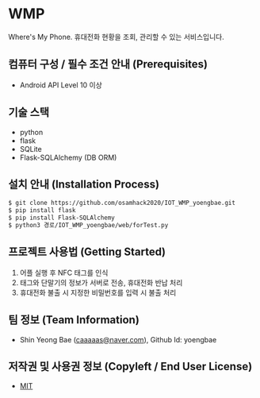 # WMP

Where's My Phone. 휴대전화 현황을 조회, 관리할 수 있는 서비스입니다.

## 컴퓨터 구성 / 필수 조건 안내 (Prerequisites)
* Android API Level 10 이상

## 기술 스택
 - python
 - flask
 - SQLite
 - Flask-SQLAlchemy (DB ORM)
  

## 설치 안내 (Installation Process)
```bash
$ git clone https://github.com/osamhack2020/IOT_WMP_yoengbae.git
$ pip install flask
$ pip install Flask-SQLAlchemy
$ python3 경로/IOT_WMP_yoengbae/web/forTest.py
```

## 프로젝트 사용법 (Getting Started)
1. 어플 실행 후 NFC 태그를 인식
2. 태그와 단말기의 정보가 서버로 전송, 휴대전화 반납 처리
3. 휴대전화 불출 시 지정한 비밀번호를 입력 시 불출 처리

 
## 팀 정보 (Team Information)
- Shin Yeong Bae (caaaaas@naver.com), Github Id: yoengbae

## 저작권 및 사용권 정보 (Copyleft / End User License)
 * [MIT](https://github.com/osam2020-WEB/Sample-ProjectName-TeamName/blob/master/license.md)

